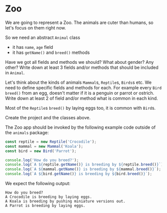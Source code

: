 # Zoo

We are going to represent a Zoo. The animals are cuter than humans, so let's
focus on them right now.

So we need an abstract `Animal` class

- it has `name`, `age` field
- it has `getName()` and `breed()` methods

Have we got all fields and methods we should? What about gender? Any other?
Write down at least 3 fields and/or methods that should be included in `Animal`.

Let's think about the kinds of animals `Mammal`s, `Reptile`s, `Birds`s etc. We
need to define specific fields and methods for each. For example every `Bird`
`breed()` from an egg, doesn't matter if it is a penguin or parrot or ostrich.
Write down at least 2 of field and/or method what is common in each kind.

Most of the `Reptile`s `breed()` by laying eggs too, it is common with `Bird`s.

Create the project and the classes above.

The Zoo app should be invoked by the following example code outside of the
`animals` package:

```typescript
const reptile = new Reptile('Crocodile');
const mammal = new Mammal('Koala');
const bird = new Bird('Parrot');

console.log('How do you breed?');
console.log(`A ${reptile.getName()} is breeding by ${reptile.breed()}`);
console.log(`A ${mammal.getName()} is breeding by ${mammal.breed()}`);
console.log(`A ${bird.getName()} is breeding by ${bird.breed()}`);
```

We expect the following output:

```text
How do you breed?
A Crocodile is breeding by laying eggs.
A Koala is breeding by pushing miniature versions out.
A Parrot is breeding by laying eggs.
```
